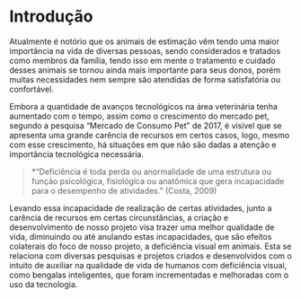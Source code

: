 # Introdução


Atualmente é notório que os animais de estimação vêm tendo uma maior importância na vida de diversas pessoas, sendo considerados e tratados como membros da família, tendo isso em mente o tratamento e cuidado desses animais se tornou ainda mais importante para seus donos, porém muitas necessidades nem sempre são atendidas de forma satisfatória ou confortável.

Embora a quantidade de avanços tecnológicos na área veterinária tenha aumentado com o tempo, assim como o crescimento do mercado pet, segundo a pesquisa “Mercado de Consumo Pet” de 2017, é visível que se apresenta uma grande carência de recursos em certos casos, logo, mesmo com esse crescimento, há situações em que não são dadas a atenção e importância tecnológica necessária.

>*“Deficiência é toda perda ou anormalidade de uma estrutura ou função psicológica, fisiológica ou anatômica que gera incapacidade para o desempenho de atividades.” (Costa, 2009)

Levando essa incapacidade de realização de certas atividades, junto a carência de recursos em certas circunstâncias, a criação e desenvolvimento de nosso projeto visa trazer uma melhor qualidade de vida, diminuindo ou até anulando estas incapacidades, que são efeitos colaterais do foco de nosso projeto, a deficiência visual em animais. Esta se relaciona com diversas pesquisas e projetos criados e desenvolvidos com o intuito de auxiliar na qualidade de vida de humanos com deficiência visual, como bengalas inteligentes, que foram incrementadas e melhoradas com o uso da tecnologia.
